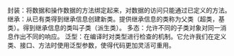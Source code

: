 封装：将数据和操作数据的方法绑定起来，对数据的访问只能通过已定义的方法。
继承：从已有类得到继承信息创建新类。提供继承信息的类称为父类（超类，基类）。得到继承信息的类叫子类（派生类）。
多态：允许不同的子类对象对同一消息作出不同的响应。
泛型：在编译时对类型进行检查的机制。它允许我们在定义类、接口、方法时使用泛型参数，使得代码更加灵活可重用。
